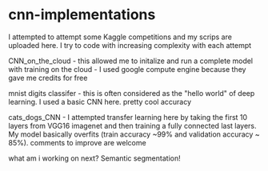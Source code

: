 # cnn-implementations

I attempted to attempt some Kaggle competitions and my scrips are uploaded here. I try to code with increasing complexity with each attempt

CNN_on_the_cloud - this allowed me to initalize and run a complete model with training on the cloud - I used google compute engine because they gave me credits for free

mnist digits classifer - this is often considered as the "hello world" of deep learning. I used a basic CNN here. pretty cool accuracy 

cats_dogs_CNN - I attempted transfer learning here by taking the first 10 layers from VGG16 imagenet and then training a fully connected last layers. 
My model basically overfits (train accuracy ~99% and validation accuracy ~ 85%). comments to improve are welcome 


what am i working on next? Semantic segmentation! 
